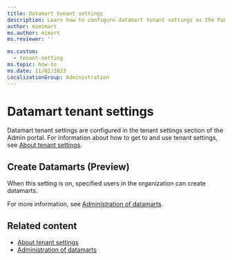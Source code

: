 ```yaml
---
title: Datamart tenant settings
description: Learn how to configure datamart tenant settings as the Fabric administrator.
author: msmimart
ms.author: mimart
ms.reviewer: ''

ms.custom:
  - tenant-setting
ms.topic: how-to
ms.date: 11/02/2023
LocalizationGroup: Administration
---
```


# Datamart tenant settings

Datamart tenant settings are configured in the tenant settings section of the Admin portal. For information about how to get to and use tenant settings, see [About tenant settings](tenant-settings-index.md).

## Create Datamarts (Preview)

When this setting is on, specified users in the organization can create datamarts.

For more information, see [Administration of datamarts](/power-bi/transform-model/datamarts/datamarts-administration).

## Related content

* [About tenant settings](tenant-settings-index.md)
* [Administration of datamarts](/power-bi/transform-model/datamarts/datamarts-administration)
